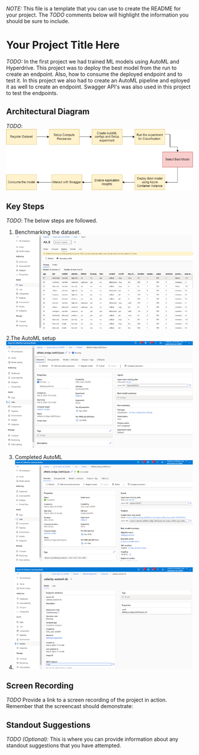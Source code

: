 *NOTE:* This file is a template that you can use to create the README for your project. The *TODO* comments below will highlight the information you should be sure to include.


# Your Project Title Here

*TODO:* In the first project we had trained ML models using AutoML and Hyperdrive. This project was to deploy the best model from the run to create an endpoint. Also, how to consume the deployed endpoint and to test it. In this project we also had to create an AutoML pipeline and eployed it as well to create an endpoint. Swagger API's was also used in this project to test the endpoints.

## Architectural Diagram
*TODO*: 
![alt text](https://github.com/bhupendrasolanki/Operationalizing-Machine-Learning/blob/main/udacity-p2.drawio.png)

## Key Steps
*TODO*: The below steps are followed.
1. Benchmarking the dataset.
![alt text](https://github.com/bhupendrasolanki/Operationalizing-Machine-Learning/blob/main/dataset.PNG)

2.The AutoML setup
![alt text](https://github.com/bhupendrasolanki/Operationalizing-Machine-Learning/blob/main/automl1.PNG)

3. Completed AutoML
![alt text](https://github.com/bhupendrasolanki/Operationalizing-Machine-Learning/blob/main/completed_automl.PNG)

4. ![alt text](https://github.com/bhupendrasolanki/Operationalizing-Machine-Learning/blob/main/deployed_model.PNG)

## Screen Recording
*TODO* Provide a link to a screen recording of the project in action. Remember that the screencast should demonstrate:

## Standout Suggestions
*TODO (Optional):* This is where you can provide information about any standout suggestions that you have attempted.
